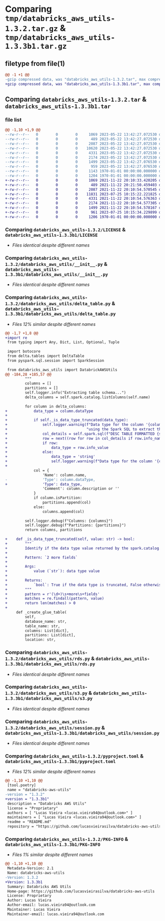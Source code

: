 # Comparing `tmp/databricks_aws_utils-1.3.2.tar.gz` & `tmp/databricks_aws_utils-1.3.3b1.tar.gz`

## filetype from file(1)

```diff
@@ -1 +1 @@
-gzip compressed data, was "databricks_aws_utils-1.3.2.tar", max compression
+gzip compressed data, was "databricks_aws_utils-1.3.3b1.tar", max compression
```

## Comparing `databricks_aws_utils-1.3.2.tar` & `databricks_aws_utils-1.3.3b1.tar`

### file list

```diff
@@ -1,10 +1,9 @@
--rw-r--r--   0        0        0     1069 2023-05-22 13:42:27.072530 databricks_aws_utils-1.3.2/LICENSE
--rw-r--r--   0        0        0      489 2023-05-22 13:42:27.072530 databricks_aws_utils-1.3.2/README.md
--rw-r--r--   0        0        0     2087 2023-05-22 13:42:27.072530 databricks_aws_utils-1.3.2/databricks_aws_utils/__init__.py
--rw-r--r--   0        0        0    10620 2023-05-22 13:42:27.072530 databricks_aws_utils-1.3.2/databricks_aws_utils/delta_table.py
--rw-r--r--   0        0        0     4331 2023-05-22 13:42:27.072530 databricks_aws_utils-1.3.2/databricks_aws_utils/rds.py
--rw-r--r--   0        0        0     2174 2023-05-22 13:42:27.072530 databricks_aws_utils-1.3.2/databricks_aws_utils/s3.py
--rw-r--r--   0        0        0     1499 2023-05-22 13:42:27.076530 databricks_aws_utils-1.3.2/databricks_aws_utils/session.py
--rw-r--r--   0        0        0      959 2023-05-22 13:42:27.076530 databricks_aws_utils-1.3.2/pyproject.toml
--rw-r--r--   0        0        0     1143 1970-01-01 00:00:00.000000 databricks_aws_utils-1.3.2/setup.py
--rw-r--r--   0        0        0     1204 1970-01-01 00:00:00.000000 databricks_aws_utils-1.3.2/PKG-INFO
+-rw-r--r--   0        0        0     1069 2021-11-22 20:10:33.420205 databricks_aws_utils-1.3.3b1/LICENSE
+-rw-r--r--   0        0        0      489 2021-11-22 20:21:50.459403 databricks_aws_utils-1.3.3b1/README.md
+-rw-r--r--   0        0        0     2087 2021-11-22 20:10:54.570545 databricks_aws_utils-1.3.3b1/databricks_aws_utils/__init__.py
+-rw-r--r--   0        0        0    11831 2023-07-25 10:15:22.221825 databricks_aws_utils-1.3.3b1/databricks_aws_utils/delta_table.py
+-rw-r--r--   0        0        0     4331 2021-11-22 20:10:54.576363 databricks_aws_utils-1.3.3b1/databricks_aws_utils/rds.py
+-rw-r--r--   0        0        0     2174 2021-11-22 20:10:54.577305 databricks_aws_utils-1.3.3b1/databricks_aws_utils/s3.py
+-rw-r--r--   0        0        0     1499 2021-11-22 20:10:54.578167 databricks_aws_utils-1.3.3b1/databricks_aws_utils/session.py
+-rw-r--r--   0        0        0      961 2023-07-25 10:15:34.229899 databricks_aws_utils-1.3.3b1/pyproject.toml
+-rw-r--r--   0        0        0     1206 1970-01-01 00:00:00.000000 databricks_aws_utils-1.3.3b1/PKG-INFO
```

### Comparing `databricks_aws_utils-1.3.2/LICENSE` & `databricks_aws_utils-1.3.3b1/LICENSE`

 * *Files identical despite different names*

### Comparing `databricks_aws_utils-1.3.2/databricks_aws_utils/__init__.py` & `databricks_aws_utils-1.3.3b1/databricks_aws_utils/__init__.py`

 * *Files identical despite different names*

### Comparing `databricks_aws_utils-1.3.2/databricks_aws_utils/delta_table.py` & `databricks_aws_utils-1.3.3b1/databricks_aws_utils/delta_table.py`

 * *Files 12% similar despite different names*

```diff
@@ -1,7 +1,8 @@
+import re
 from typing import Any, Dict, List, Optional, Tuple
 
 import botocore
 from delta.tables import DeltaTable
 from pyspark.sql.session import SparkSession
 
 from databricks_aws_utils import DatabrickAWSUtils
@@ -184,28 +185,57 @@
         """
         columns = []
         partitions = []
         self.logger.info("Extracting table schema...")
         delta_columns = self.spark.catalog.listColumns(self.name)
 
         for column in delta_columns:
+            data_type = column.dataType
+
+            if self._is_data_type_truncated(data_type):
+                self.logger.warning(f"Data type for the column '{column.name}' is truncated, " +
+                                    "using the Spark SQL to extract the data type")
+                col_details = self.spark.sql(f"DESC TABLE FORMATTED {self.name} {column.name}").collect()
+                row = next((row for row in col_details if row.info_name == "data_type"), None)
+                if row:
+                    data_type = row.info_value
+                else:
+                    data_type = 'string'
+                    self.logger.warning(f"Data type for the column '{column.name}' not found, using 'string'")
+
             col = {
                 'Name': column.name,
-                'Type': column.dataType,
+                'Type': data_type,
                 'Comment': column.description or ''
             }
             if column.isPartition:
                 partitions.append(col)
             else:
                 columns.append(col)
 
         self.logger.debug(f"Columns: {columns}")
         self.logger.debug(f"Partitions: {partitions}")
         return columns, partitions
 
+    def _is_data_type_truncated(self, value: str) -> bool:
+        """
+        Identify if the data type value returned by the spark.catalog.listColumns is truncated.
+
+        Pattern: `2 more fields`
+
+        Args:
+            value (`str`): data type value
+
+        Returns:
+            `bool`: True if the data type is truncated, False otherwise
+        """
+        pattern = r'(\d+)\s+more\s+fields'
+        matches = re.findall(pattern, value)
+        return len(matches) > 0
+
     def _create_glue_table(
         self,
         database_name: str,
         table_name: str,
         columns: List[dict],
         partitions: List[dict],
         location: str,
```

### Comparing `databricks_aws_utils-1.3.2/databricks_aws_utils/rds.py` & `databricks_aws_utils-1.3.3b1/databricks_aws_utils/rds.py`

 * *Files identical despite different names*

### Comparing `databricks_aws_utils-1.3.2/databricks_aws_utils/s3.py` & `databricks_aws_utils-1.3.3b1/databricks_aws_utils/s3.py`

 * *Files identical despite different names*

### Comparing `databricks_aws_utils-1.3.2/databricks_aws_utils/session.py` & `databricks_aws_utils-1.3.3b1/databricks_aws_utils/session.py`

 * *Files identical despite different names*

### Comparing `databricks_aws_utils-1.3.2/pyproject.toml` & `databricks_aws_utils-1.3.3b1/pyproject.toml`

 * *Files 12% similar despite different names*

```diff
@@ -1,10 +1,10 @@
 [tool.poetry]
 name = "databricks-aws-utils"
-version = "1.3.2"
+version = "1.3.3b1"
 description = "Databricks AWS Utils"
 license = "Proprietary"
 authors = [ "Lucas Vieira <lucas.vieira94@outlook.com>" ]
 maintainers = [ "Lucas Vieira <lucas.vieira94@outlook.com>" ]
 readme = "README.md"
 repository = "https://github.com/lucasvieirasilva/databricks-aws-utils"
```

### Comparing `databricks_aws_utils-1.3.2/PKG-INFO` & `databricks_aws_utils-1.3.3b1/PKG-INFO`

 * *Files 1% similar despite different names*

```diff
@@ -1,10 +1,10 @@
 Metadata-Version: 2.1
 Name: databricks-aws-utils
-Version: 1.3.2
+Version: 1.3.3b1
 Summary: Databricks AWS Utils
 Home-page: https://github.com/lucasvieirasilva/databricks-aws-utils
 License: Proprietary
 Author: Lucas Vieira
 Author-email: lucas.vieira94@outlook.com
 Maintainer: Lucas Vieira
 Maintainer-email: lucas.vieira94@outlook.com
```

